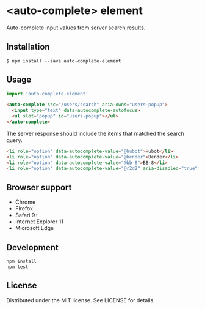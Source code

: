 # &lt;auto-complete&gt; element

Auto-complete input values from server search results.

## Installation

```
$ npm install --save auto-complete-element
```

## Usage

```js
import 'auto-complete-element'
```

```html
<auto-complete src="/users/search" aria-owns="users-popup">
  <input type="text" data-autocomplete-autofocus>
  <ul slot="popup" id="users-popup"></ul>
</auto-complete>
```

The server response should include the items that matched the search query.

```html
<li role="option" data-autocomplete-value="@hubot">Hubot</li>
<li role="option" data-autocomplete-value="@bender">Bender</li>
<li role="option" data-autocomplete-value="@bb-8">BB-8</li>
<li role="option" data-autocomplete-value="@r2d2" aria-disabled="true">R2-D2 (powered down)</li>
```

## Browser support

- Chrome
- Firefox
- Safari 9+
- Internet Explorer 11
- Microsoft Edge

## Development

```
npm install
npm test
```

## License

Distributed under the MIT license. See LICENSE for details.

